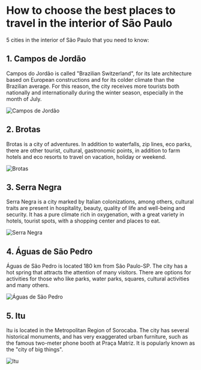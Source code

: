 # How to choose the best places to travel in the interior of São Paulo

5 cities in the interior of São Paulo that you need to know:
       
## 1. Campos de Jordão
Campos do Jordão is called "Brazilian Switzerland", for its late architecture based on European constructions and for its colder climate than the Brazilian average. For this reason, the city receives more tourists both nationally and internationally during the winter season, especially in the month of July.

![Campos de Jordão](/images/campos-jordao.png "Campos de Jordão")

## 2. Brotas
Brotas is a city of adventures. In addition to waterfalls, zip lines, eco parks, there are other tourist, cultural, gastronomic points, in addition to farm hotels and eco resorts to travel on vacation, holiday or weekend.

![Brotas](/images/brotas.png "Brotas")

## 3. Serra Negra
Serra Negra is a city marked by Italian colonizations, among others, cultural traits are present in hospitality, beauty, quality of life and well-being and security. It has a pure climate rich in oxygenation, with a great variety in hotels, tourist spots, with a shopping center and places to eat.

![Serra Negra](/images/serra-negra.png "Serra Negra")

## 4. Águas de São Pedro
Águas de São Pedro is located 180 km from São Paulo-SP. The city has a hot spring that attracts the attention of many visitors. There are options for activities for those who like parks, water parks, squares, cultural activities and many others.

![Águas de São Pedro](/images/agua-de-sao-pedro.png "Águas de São Pedro")

## 5. Itu
Itu is located in the Metropolitan Region of Sorocaba. The city has several historical monuments, and has very exaggerated urban furniture, such as the famous two-meter phone booth at Praça Matriz. It is popularly known as the "city of big things".

![Itu](/images/itu.png "Itu")

